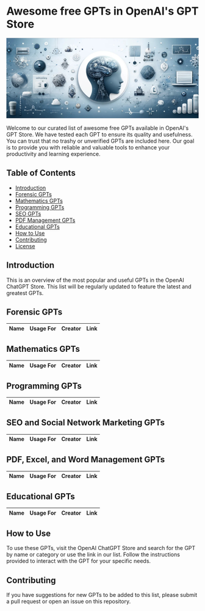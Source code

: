 # Awesome free GPTs in OpenAI's GPT Store
![Awesome free GPTs in OpenAI's GPT Store](assets/awfree-gpts.jpg)

Welcome to our curated list of awesome free GPTs available in OpenAI's GPT Store. We have tested each GPT to ensure its quality and usefulness. You can trust that no trashy or unverified GPTs are included here. Our goal is to provide you with reliable and valuable tools to enhance your productivity and learning experience.

## Table of Contents
- [Introduction](#introduction)
- [Forensic GPTs](#forensic-gpts)
- [Mathematics GPTs](#mathematics-gpts)
- [Programming GPTs](#programming-gpts)
- [SEO GPTs](#seo-gpts)
- [PDF Management GPTs](#pdf-management-gpts)
- [Educational GPTs](#educational-gpts)
- [How to Use](#how-to-use)
- [Contributing](#contributing)
- [License](#license)

## Introduction
This is an overview of the most popular and useful GPTs in the OpenAI ChatGPT Store. This list will be regularly updated to feature the latest and greatest GPTs.

## Forensic GPTs
| Name | Usage For | Creator | Link |
|------|-----------|---------|------|

## Mathematics GPTs
| Name | Usage For | Creator | Link |
|------|-----------|---------|------|

## Programming GPTs
| Name | Usage For | Creator | Link |
|------|-----------|---------|------|

## SEO and Social Network Marketing GPTs
| Name | Usage For | Creator | Link |
|------|-----------|---------|------|

## PDF, Excel, and Word Management GPTs
| Name | Usage For | Creator | Link |
|------|-----------|---------|------|

## Educational GPTs
| Name | Usage For | Creator | Link |
|------|-----------|---------|------|



## How to Use
To use these GPTs, visit the OpenAI ChatGPT Store and search for the GPT by name or category or use the link in our list. Follow the instructions provided to interact with the GPT for your specific needs.

## Contributing
If you have suggestions for new GPTs to be added to this list, please submit a pull request or open an issue on this repository.


